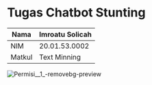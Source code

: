 # Tugas Chatbot Stunting

| Nama   |  Imroatu Solicah  |
| ------------- |:--------------|
| NIM | 20.01.53.0002 |
| Matkul | Text Minning |



![Permisi__1_-removebg-preview](https://user-images.githubusercontent.com/107184872/209610255-b04fe1dd-930e-42e6-99cc-72098b057a87.png)


